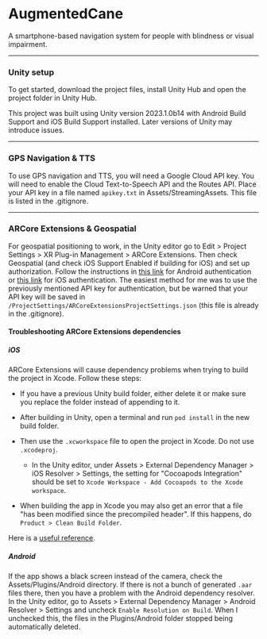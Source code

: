 # AugmentedCane
A smartphone-based navigation system for people with blindness or visual impairment.

***

### Unity setup

To get started, download the project files, install Unity Hub and open the project folder in Unity Hub.

This project was built using Unity version 2023.1.0b14 with Android Build Support and iOS Build Support installed. Later versions of Unity may introduce issues.

***

### GPS Navigation & TTS

To use GPS navigation and TTS, you will need a Google Cloud API key. You will need to enable the Cloud Text-to-Speech API and the Routes API. Place your API key in a file named `apikey.txt` in Assets/StreamingAssets. This file is listed in the .gitignore.

***

### ARCore Extensions & Geospatial

For geospatial positioning to work, in the Unity editor go to Edit > Project Settings > XR Plug-in Management > ARCore Extensions. Then check Geospatial (and check iOS Support Enabled if building for iOS) and set up authorization. Follow the instructions in [this link](https://developers.google.com/ar/develop/unity-arf/geospatial/enable-android) for Android authentication or [this link](https://developers.google.com/ar/develop/unity-arf/geospatial/enable-ios) for iOS authentication. The easiest method for me was to use the previously mentioned API key for authentication, but be warned that your API key will be saved in `/ProjectSettings/ARCoreExtensionsProjectSettings.json` (this file is already in the .gitignore).

#### Troubleshooting ARCore Extensions dependencies

##### iOS

ARCore Extensions will cause dependency problems when trying to build the project in Xcode. Follow these steps:

- If you have a previous Unity build folder, either delete it or make sure you replace the folder instead of appending to it.

- After building in Unity, open a terminal and run `pod install` in the new build folder.

- Then use the `.xcworkspace` file to open the project in Xcode. Do not use `.xcodeproj`.
  - In the Unity editor, under Assets > External Dependency Manager > iOS Resolver > Settings, the setting for "Cocoapods Integration" should be set to `Xcode Workspace - Add Cocoapods to the Xcode workspace`.

- When building the app in Xcode you may also get an error that a file "has been modified since the precompiled header". If this happens, do `Product > Clean Build Folder`.

Here is a [useful reference](https://shobhitsamaria.com/cocoapods-installation-failure-while-building-unity-project-for-ios/).

##### Android

If the app shows a black screen instead of the camera, check the Assets/Plugins/Android directory. If there is not a bunch of generated `.aar` files there, then you have a problem with the Android dependency resolver. In the Unity editor, go to Assets > External Dependency Manager > Android Resolver > Settings and uncheck `Enable Resolution on Build`. When I unchecked this, the files in the Plugins/Android folder stopped being automatically deleted.